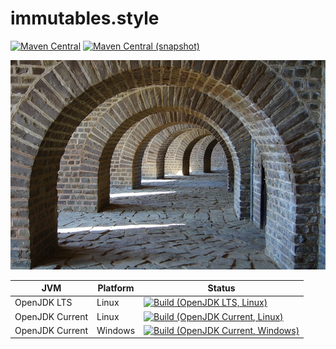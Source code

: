 immutables.style
===

[![Maven Central](https://img.shields.io/maven-central/v/com.io7m.immutables.style/com.io7m.immutables.style.svg?style=flat-square)](http://search.maven.org/#search%7Cga%7C1%7Cg%3A%22com.io7m.immutables.style%22)
[![Maven Central (snapshot)](https://img.shields.io/nexus/s/https/s01.oss.sonatype.org/com.io7m.immutables.style/com.io7m.immutables.style.svg?style=flat-square)](https://s01.oss.sonatype.org/content/repositories/snapshots/com/io7m/immutables/style/)

![immutables-style](./src/site/resources/immutables.style.jpg?raw=true)

| JVM             | Platform | Status |
|-----------------|----------|--------|
| OpenJDK LTS     | Linux    | [![Build (OpenJDK LTS, Linux)](https://img.shields.io/github/workflow/status/io7m/immutables-style/main-openjdk_lts-linux)](https://github.com/io7m/immutables-style/actions?query=workflow%3Amain-openjdk_lts-linux) |
| OpenJDK Current | Linux    | [![Build (OpenJDK Current, Linux)](https://img.shields.io/github/workflow/status/io7m/immutables-style/main-openjdk_current-linux)](https://github.com/io7m/immutables-style/actions?query=workflow%3Amain-openjdk_current-linux)
| OpenJDK Current | Windows  | [![Build (OpenJDK Current, Windows)](https://img.shields.io/github/workflow/status/io7m/immutables-style/main-openjdk_current-windows)](https://github.com/io7m/immutables-style/actions?query=workflow%3Amain-openjdk_current-windows)

